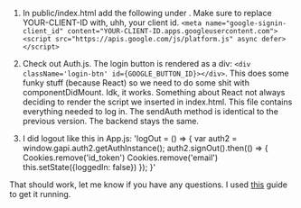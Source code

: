 1. In public/index.html add the following under <head>. Make sure to replace YOUR-CLIENT-ID with, uhh, your client id.
    `<meta name="google-signin-client_id" content="YOUR-CLIENT-ID.apps.googleusercontent.com">`
    `<script src="https://apis.google.com/js/platform.js" async defer></script>`

2. Check out Auth.js. The login button is rendered as a div: `<div className='login-btn' id={GOOGLE_BUTTON_ID}></div>`. This does some funky stuff (because React) so we need to do some shit with componentDidMount. Idk, it works. Something about React not always deciding to render the script we inserted in index.html. This file contains everything needed to log in. The sendAuth method is identical to the previous version. The backend stays the same.

3. I did logout like this in App.js:
'logOut = () => {
    var auth2 = window.gapi.auth2.getAuthInstance();
    auth2.signOut().then(() => {
        Cookies.remove('id_token')
        Cookies.remove('email')
        this.setState({loggedIn: false})
    });
}'

That should work, let me know if you have any questions. I used [this](https://developers.google.com/identity/sign-in/web/sign-in) guide to get it running.
